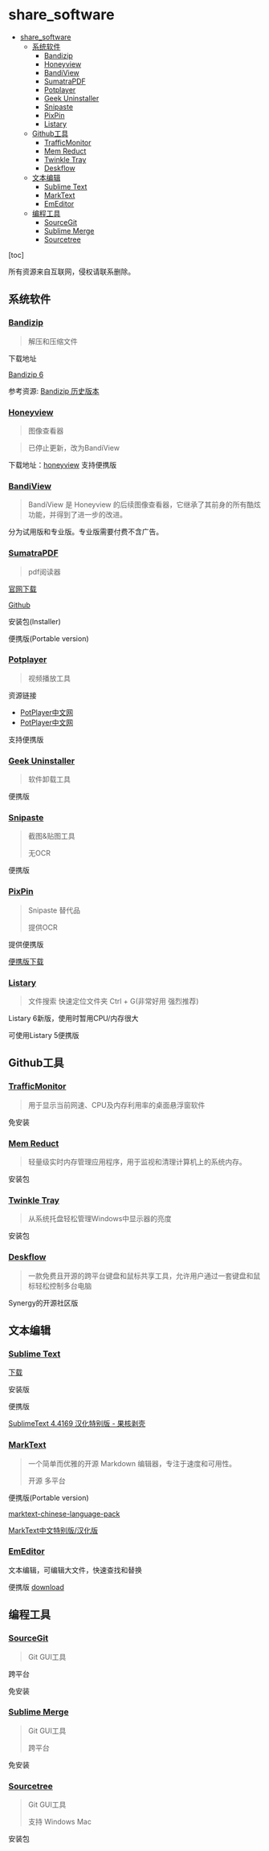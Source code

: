 # share_software
- [share\_software](#share_software)
  - [系统软件](#系统软件)
    - [Bandizip](#bandizip)
    - [Honeyview](#honeyview)
    - [BandiView](#bandiview)
    - [SumatraPDF](#sumatrapdf)
    - [Potplayer](#potplayer)
    - [Geek Uninstaller](#geek-uninstaller)
    - [Snipaste](#snipaste)
    - [PixPin](#pixpin)
    - [Listary](#listary)
  - [Github工具](#github工具)
    - [TrafficMonitor](#trafficmonitor)
    - [Mem Reduct](#mem-reduct)
    - [Twinkle Tray](#twinkle-tray)
    - [Deskflow](#deskflow)
  - [文本编辑](#文本编辑)
    - [Sublime Text](#sublime-text)
    - [MarkText](#marktext)
    - [EmEditor](#emeditor)
  - [编程工具](#编程工具)
    - [SourceGit](#sourcegit)
    - [Sublime Merge](#sublime-merge)
    - [Sourcetree](#sourcetree)

[toc]

所有资源来自互联网，侵权请联系删除。

## 系统软件

### [Bandizip](https://www.bandisoft.com/bandizip/)
> 解压和压缩文件

下载地址

[Bandizip 6](https://www.bandisoft.com/bandizip/old/6/)

参考资源: [Bandizip 历史版本](https://github.com/FlatWhite233/bandizip-6.x)

### [Honeyview](https://www.bandisoft.com/honeyview/)
> 图像查看器

> 已停止更新，改为BandiView

下载地址：[honeyview](https://www.bandisoft.com/honeyview/)
支持便携版

### [BandiView](https://www.bandisoft.com/bandiview/)
> BandiView 是 Honeyview 的后续图像查看器，它继承了其前身的所有酷炫功能，并得到了进一步的改进。

分为试用版和专业版。专业版需要付费不含广告。

### [SumatraPDF](https://www.sumatrapdfreader.org/free-pdf-reader)

> pdf阅读器

[官网下载](https://www.sumatrapdfreader.org/download-free-pdf-viewer)

[Github](https://github.com/sumatrapdfreader/sumatrapdf)

安装包(Installer)

便携版(Portable version)

### [Potplayer](https://potplayer.daum.net/?lang=zh_CN)

> 视频播放工具
>

资源链接
- [PotPlayer中文网
](http://www.potplayercn.com/download)
- [PotPlayer中文网](https://potplayer.org/category-3.html)

支持便携版

### [Geek Uninstaller](https://geekuninstaller.com/)

> 软件卸载工具
>

便携版

### [Snipaste](https://www.snipaste.com/)

> 截图&贴图工具
>
> 无OCR

便携版


### [PixPin](https://pixpinapp.com/)

> Snipaste 替代品
>
> 提供OCR
>

提供便携版

[便携版下载](https://txc.qq.com/products/614512)


### [Listary](https://www.listary.com/)

> 文件搜索
> 快速定位文件夹 Ctrl + G(非常好用 强烈推荐)

Listary 6新版，使用时暂用CPU/内存很大

可使用Listary 5便携版

## Github工具

### [TrafficMonitor](https://github.com/zhongyang219/TrafficMonitor)
> 用于显示当前网速、CPU及内存利用率的桌面悬浮窗软件

免安装

### [Mem Reduct](https://github.com/henrypp/memreduct)

> 轻量级实时内存管理应用程序，用于监视和清理计算机上的系统内存。

安装包

### [Twinkle Tray](https://github.com/xanderfrangos/twinkle-tray)

> 从系统托盘轻松管理Windows中显示器的亮度

安装包

### [Deskflow](https://github.com/deskflow/deskflow)

> 一款免费且开源的跨平台键盘和鼠标共享工具，允许用户通过一套键盘和鼠标轻松控制多台电脑

Synergy的开源社区版

## 文本编辑

### [Sublime Text](https://www.sublimetext.com/)

[下载](https://www.sublimetext.com/download)

安装版

便携版

[SublimeText 4.4169 汉化特别版 - 果核剥壳](https://www.ghxi.com/sublimetext4.html)

### [MarkText](https://github.com/marktext/marktext)

> 一个简单而优雅的开源 Markdown 编辑器，专注于速度和可用性。
> 
> 开源 多平台

便携版(Portable version)

[marktext-chinese-language-pack
](https://github.com/chinayangxiaowei/marktext-chinese-language-pack)

[MarkText中文特别版/汉化版
](https://github.com/topabomb/marktext-specialedition)

### [EmEditor](https://www.emeditor.com/)

文本编辑，可编辑大文件，快速查找和替换

便携版
[download](https://www.emeditor.com/download/)

## 编程工具

### [SourceGit](https://github.com/sourcegit-scm/sourcegit)

> Git GUI工具

跨平台

免安装

### [Sublime Merge](https://www.sublimemerge.com/)

> Git GUI工具
> 
> 跨平台

免安装

### [Sourcetree](https://www.sourcetreeapp.com/)

> Git GUI工具
> 
> 支持 Windows Mac

安装包

